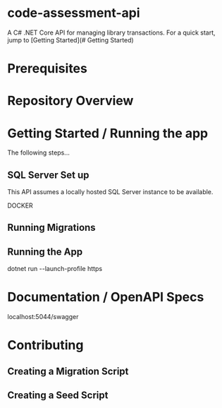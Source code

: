 # code-assessment-api

 A C# .NET Core API for managing library transactions. For a quick start, jump to [Getting Started](# Getting Started)

# Prerequisites

# Repository Overview

# Getting Started / Running the app

The following steps...

## SQL Server Set up

This API assumes a locally hosted SQL Server instance to be available.

DOCKER

## Running Migrations


## Running the App

dotnet run --launch-profile https

# Documentation / OpenAPI Specs

localhost:5044/swagger


# Contributing

## Creating a Migration Script

## Creating a Seed Script

# 